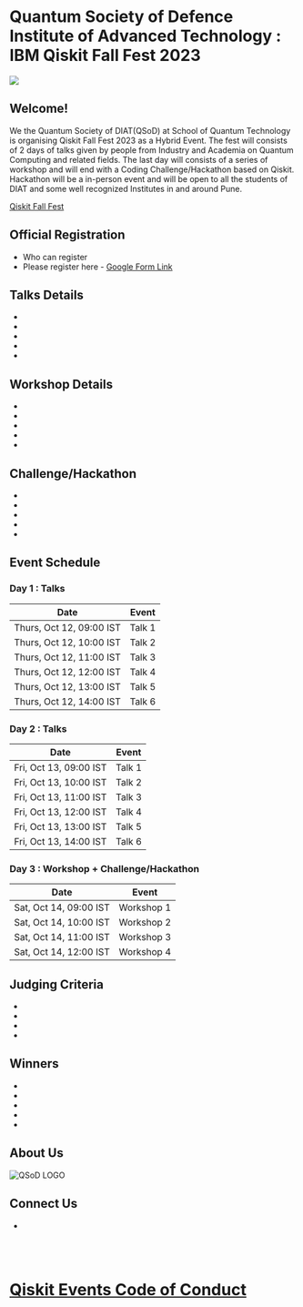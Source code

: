 # Quantum Society of Defence Institute of Advanced Technology : IBM Qiskit Fall Fest 2023

<img src="https://github.com/yuvrajsingh05121999/QSoD-Qiskit_Fall_Fest_2023/assets/95167383/4f4a8065-60d9-4753-8f7b-33d406a556fc">

## Welcome!
We the Quantum Society of DIAT(QSoD) at School of Quantum Technology is organising Qiskit Fall Fest 2023 as a Hybrid Event. The fest will consists of 2 days of talks given by people from Industry and Academia on Quantum Computing and related fields. The last day will consists of a series of workshop and will end with a Coding Challenge/Hackathon based on Qiskit. Hackathon will be a in-person event and will be open to all the students of DIAT and some well recognized Institutes in and around Pune. 

[Qiskit Fall Fest](https://medium.com/qiskit/you-are-invited-to-the-2023-qiskit-fall-fest-a0efc490f24a)

## Official Registration

- Who can register
- Please register here - [Google Form Link](https://)

## Talks Details

-
-
-
-
-

## Workshop Details

-
-
-
-
-

## Challenge/Hackathon

-
-
-
-
-

## Event Schedule

### Day 1 : Talks
| Date | Event |
| --- | --- |
| Thurs, Oct 12, 09:00 IST | Talk 1 |
| Thurs, Oct 12, 10:00 IST | Talk 2 |
| Thurs, Oct 12, 11:00 IST | Talk 3 |
| Thurs, Oct 12, 12:00 IST | Talk 4 |
| Thurs, Oct 12, 13:00 IST | Talk 5 |
| Thurs, Oct 12, 14:00 IST | Talk 6 |

### Day 2 : Talks
| Date | Event |
| --- | --- |
| Fri, Oct 13, 09:00 IST | Talk 1 |
| Fri, Oct 13, 10:00 IST | Talk 2 |
| Fri, Oct 13, 11:00 IST | Talk 3 |
| Fri, Oct 13, 12:00 IST | Talk 4 |
| Fri, Oct 13, 13:00 IST | Talk 5 |
| Fri, Oct 13, 14:00 IST | Talk 6 |

### Day 3 : Workshop + Challenge/Hackathon
| Date | Event |
| --- | --- |
| Sat, Oct 14, 09:00 IST | Workshop 1 |
| Sat, Oct 14, 10:00 IST | Workshop 2 |
| Sat, Oct 14, 11:00 IST | Workshop 3 |
| Sat, Oct 14, 12:00 IST | Workshop 4 |

## Judging Criteria

-
-
-
-

## Winners

-
-
-
-
-

## About Us

![QSoD LOGO](https://github.com/yuvrajsingh05121999/QSoD-Qiskit_Fall_Fest_2023/assets/95167383/23cdb0f5-2239-43d6-9d0c-51417e0a9cb7)

## Connect Us

-

<br><br>
# [Qiskit Events Code of Conduct](https://github.com/Qiskit/qiskit/blob/master/CODE_OF_CONDUCT.md)
